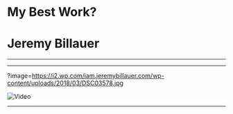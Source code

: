 # My Best Work?

# Jeremy Billauer

---

---

?image=https://i2.wp.com/iam.jeremybillauer.com/wp-content/uploads/2018/03/DSC03578.jpg


![Video](https://www.youtube.com/embed/irQ2yWXJ3aU)


---
